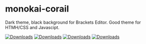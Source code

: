 # monokai-corail
Dark theme, black background for Brackets Editor. Good theme for HTMH/CSS and Javascipt.

[![Downloads](https://badges.ml/monokai-corail-ur/total.svg)](https://brackets-extension-badges.github.io#monokai-corail-ur)
[![Downloads](https://badges.ml/monokai-corail-ur/last-version.svg)](https://brackets-extension-badges.github.io#monokai-corail-ur)
[![Downloads](https://badges.ml/monokai-corail-ur/week.svg)](https://brackets-extension-badges.github.io#monokai-corail-ur)
[![Downloads](https://badges.ml/monokai-corail-ur/day.svg)](https://brackets-extension-badges.github.io#monokai-corail-ur)

